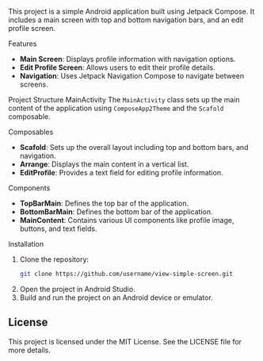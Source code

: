 This project is a simple Android application built using Jetpack Compose. It includes a main screen with top and bottom navigation bars, and an edit profile screen.

Features

- **Main Screen**: Displays profile information with navigation options.
- **Edit Profile Screen**: Allows users to edit their profile details.
- **Navigation**: Uses Jetpack Navigation Compose to navigate between screens.

 Project Structure
MainActivity
The `MainActivity` class sets up the main content of the application using `ComposeApp2Theme` and the `Scafold` composable.

Composables
- **Scafold**: Sets up the overall layout including top and bottom bars, and navigation.
- **Arrange**: Displays the main content in a vertical list.
- **EditProfile**: Provides a text field for editing profile information.

Components
- **TopBarMain**: Defines the top bar of the application.
- **BottomBarMain**: Defines the bottom bar of the application.
- **MainContent**: Contains various UI components like profile image, buttons, and text fields.

Installation
1. Clone the repository:
   ```bash
   git clone https://github.com/username/view-simple-screen.git
   ```
2. Open the project in Android Studio.
3. Build and run the project on an Android device or emulator.

## License
This project is licensed under the MIT License. See the LICENSE file for more details.

